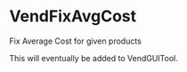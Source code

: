 # VendFixAvgCost
Fix Average Cost for given products

This will eventually be added to VendGUITool.

